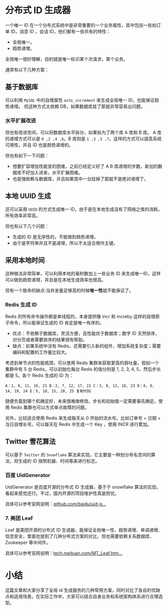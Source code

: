 # 分布式 ID 生成器

一个唯一 ID 在一个分布式系统中是非常重要的一个业务属性，其中包括一些如订单 ID，消息 ID ，会话 ID，他们都有一些共有的特性：

- 全局唯一。
- 趋势递增。

全局唯一很好理解，目的就是唯一标识某个次请求，某个业务。

通常有以下几种方案：

## 基于数据库

可以利用 `MySQL` 中的自增属性 `auto_increment` 来生成全局唯一 ID，也能保证趋势递增。 但这种方式太依赖 DB，如果数据库挂了那就非常容易出问题。

### 水平扩展改进

但也有改进空间，可以将数据库水平拆分，如果拆为了两个库 A 库和 B 库。 A 库的递增方式可以是 `0 ,2 ,4 ,6`。B 库则是 `1 ,3 ,5 ,7`。这样的方式可以提高系统可用性，并且 ID 也是趋势递增的。

但也有如下一下问题：

- 想要扩容增加性能变的困难，之前已经定义好了 A B 库递增的步数，新加的数据库不好加入进来，水平扩展困难。
- 也是强依赖与数据库，并且如果其中一台挂掉了那就不是绝对递增了。

## 本地 UUID 生成

还可以采用 `UUID` 的方式生成唯一 ID，由于是在本地生成没有了网络之类的消耗，所有效率非常高。

但也有以下几个问题：

- 生成的 ID 是无序性的，不能做到趋势递增。
- 由于是字符串并且不是递增，所以不太适合用作主键。

## 采用本地时间

这种做法非常简单，可以利用本地的毫秒数加上一些业务 ID 来生成唯一ID，这样可以做到趋势递增，并且是在本地生成效率也很高。

但有一个致命的缺点:当并发量足够高的时候**唯一性**就不能保证了。

### Redis 生成 ID

Redis 的所有命令操作都是单线程的，本身提供像 incr 和 increby 这样的自增原子命令，所以能保证生成的 ID 肯定是唯一有序的。

- 优点：不依赖于数据库，灵活方便，且性能优于数据库；数字 ID 天然排序，对分页或者需要排序的结果很有帮助。
- 缺点：如果系统中没有 Redis，还需要引入新的组件，增加系统复杂度；需要编码和配置的工作量比较大。

考虑到单节点的性能瓶颈，可以使用 Redis 集群来获取更高的吞吐量。假如一个集群中有 5 台 Redis。可以初始化每台 Redis 的值分别是 1, 2, 3, 4, 5，然后步长都是 5。各个 Redis 生成的 ID 为：

```
A：1, 6, 11, 16, 21 B：2, 7, 12, 17, 22 C：3, 8, 13, 18, 23 D：4, 9, 14, 19, 24 E：5, 10, 15, 20, 25 复制代码
```

随便负载到哪个机确定好，未来很难做修改。步长和初始值一定需要事先确定。使用 Redis 集群也可以方式单点故障的问题。

另外，比较适合使用 Redis 来生成每天从 0 开始的流水号。比如订单号 = 日期 + 当日自增长号。可以每天在 Redis 中生成一个 Key ，使用 INCR 进行累加。

## Twitter 雪花算法

可以基于 `Twitter` 的 `Snowflake` 算法来实现。它主要是一种划分命名空间的算法，将生成的 ID 按照机器、时间等来进行标志。

### 百度 UidGenerator

UidGenerator 是百度开源的分布式 ID 生成器，基于于 snowflake 算法的实现，看起来感觉还行。不过，国内开源的项目维护性真是担忧。

具体可以参考官网说明：[github.com/baidu/uid-g…](https://link.juejin.im/?target=https%3A%2F%2Fgithub.com%2Fbaidu%2Fuid-generator%2Fblob%2Fmaster%2FREADME.zh_cn.md)

### 7. 美团 Leaf

Leaf 是美团开源的分布式 ID 生成器，能保证全局唯一性、趋势递增、单调递增、信息安全，里面也提到了几种分布式方案的对比，但也需要依赖关系数据库、Zookeeper 等中间件。

具体可以参考官网说明：[tech.meituan.com/MT_Leaf.htm…](https://link.juejin.im/?target=https%3A%2F%2Ftech.meituan.com%2FMT_Leaf.html)

# 小结

这篇文章和大家分享了全局 id 生成服务的几种常用方案，同时对比了各自的优缺点和适用场景。在实际工作中，大家可以结合自身业务和系统架构体系进行合理选型。